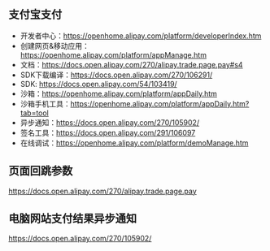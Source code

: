 ## 支付宝支付

- 开发者中心：https://openhome.alipay.com/platform/developerIndex.htm
- 创建网页&移动应用：https://openhome.alipay.com/platform/appManage.htm
- 文档：https://docs.open.alipay.com/270/alipay.trade.page.pay#s4
- SDK下载编译：https://docs.open.alipay.com/270/106291/
- SDK: https://docs.open.alipay.com/54/103419/
- 沙箱：https://openhome.alipay.com/platform/appDaily.htm
- 沙箱手机工具：https://openhome.alipay.com/platform/appDaily.htm?tab=tool
- 异步通知：https://docs.open.alipay.com/270/105902/
- 签名工具：https://docs.open.alipay.com/291/106097
- 在线调试：https://openhome.alipay.com/platform/demoManage.htm


## 页面回跳参数

https://docs.open.alipay.com/270/alipay.trade.page.pay


## 电脑网站支付结果异步通知

https://docs.open.alipay.com/270/105902/